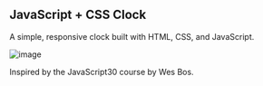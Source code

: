 ## JavaScript + CSS Clock


A simple, responsive clock built with HTML, CSS, and JavaScript.


![image](https://github.com/user-attachments/assets/0d1e4113-fe65-4b0b-9611-109769cfaa1c)

Inspired by the JavaScript30 course by Wes Bos.
